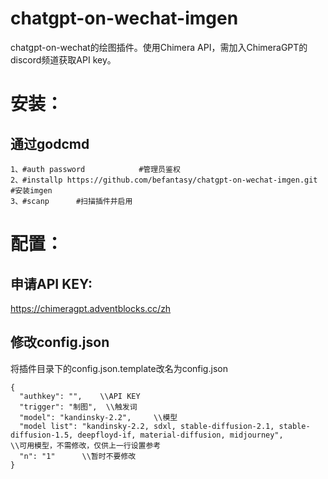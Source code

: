 # chatgpt-on-wechat-imgen

chatgpt-on-wechat的绘图插件。使用Chimera API，需加入ChimeraGPT的discord频道获取API key。

# 安装：
## 通过godcmd
	1、#auth password			#管理员鉴权
	2、#installp https://github.com/befantasy/chatgpt-on-wechat-imgen.git     #安装imgen
	3、#scanp      #扫描插件并启用
  
#	配置：
## 申请API KEY:
https://chimeragpt.adventblocks.cc/zh

## 修改config.json
将插件目录下的config.json.template改名为config.json
```
{
  "authkey": "",	\\API KEY
  "trigger": "制图", 	\\触发词
  "model": "kandinsky-2.2", 	\\模型
  "model list": "kandinsky-2.2, sdxl, stable-diffusion-2.1, stable-diffusion-1.5, deepfloyd-if, material-diffusion, midjourney",		\\可用模型，不需修改，仅供上一行设置参考
  "n": "1"		\\暂时不要修改
}

```
